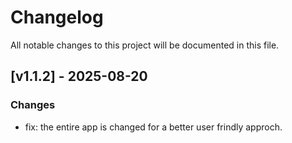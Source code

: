 # Changelog

All notable changes to this project will be documented in this file.

## [v1.1.2] - 2025-08-20

### Changes
- fix: the entire app is changed for a better user frindly approch.


